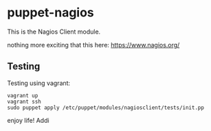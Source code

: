 # puppet-nagios

This is the Nagios Client module.

nothing more exciting that this here:  https://www.nagios.org/

## Testing

Testing using vagrant:
```
vagrant up
vagrant ssh
sudo puppet apply /etc/puppet/modules/nagiosclient/tests/init.pp
```

enjoy life!
Addi
